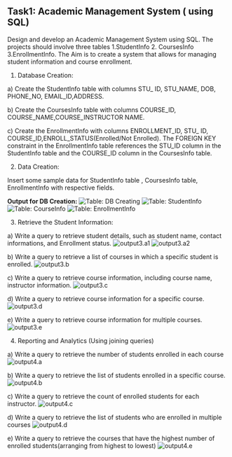 ## Task1: Academic Management System ( using SQL)
Design and develop an Academic Management System using SQL. The projects should involve three tables 1.StudentInfo 2. CoursesInfo 3.EnrollmentInfo. The Aim is to create a system that allows for managing student information and course enrollment.


1. Database Creation:

a) Create the StudentInfo table with columns STU_ ID, STU_NAME, DOB, PHONE_NO, EMAIL_ID,ADDRESS.

b) Create the CoursesInfo table with columns COURSE_ID, COURSE_NAME,COURSE_INSTRUCTOR NAME.

c) Create the EnrollmentInfo with columns ENROLLMENT_ID, STU_ ID, COURSE_ID,ENROLL_STATUS(Enrolled/Not Enrolled). The FOREIGN KEY constraint in the EnrollmentInfo table references the STU_ID column in the StudentInfo table and the COURSE_ID column in the CoursesInfo table.

2. Data Creation:

Insert some sample data for StudentInfo table , CoursesInfo table, EnrollmentInfo with respective fields.

**Output for DB Creation:**
![Table: DB Creating](Outputs/output1_createDatabase.png)
![Table: StudentInfo](Outputs/output2_TableStudentInfo.png)
![Table: CourseInfo](Outputs/output3_TableCourseInfo.png)
![Table: EnrollmentInfo](Outputs/output4_TableEnrollmentInfo.png)


3. Retrieve the Student Information:

a) Write a query to retrieve student details, such as student name, contact informations, and Enrollment status.
![output3.a1](Outputs/output5_studentDetails.png)
![output3.a2](Outputs/output6_enrollmentStatus.png)

b) Write a query to retrieve a list of courses in which a specific student is enrolled.
![output3.b](Outputs/output7_3_b.png)

c) Write a query to retrieve course information, including course name, instructor information.
![output3.c](Outputs/output8_3_c.png)

d) Write a query to retrieve course information for a specific course.
![output3.d](Outputs/output9_3_D.png)

e) Write a query to retrieve course information for multiple courses.
![output3.e](Outputs/output10_3_e.png)


4. Reporting and Analytics (Using joining queries)

a) Write a query to retrieve the number of students enrolled in each course
![output4.a](Outputs/output11_4_a.png)

b) Write a query to retrieve the list of students enrolled in a specific course.
![output4.b](Outputs/output12_4_b.png)

c) Write a query to retrieve the count of enrolled students for each instructor.
![output4.c](Outputs/output13_4_c.png)

d) Write a query to retrieve the list of students who are enrolled in multiple courses
![output4.d](Outputs/output14_4_d.png)

e) Write a query to retrieve the courses that have the highest number of enrolled students(arranging from highest to lowest)
![output4.e](Outputs/output15_4_e.png)
